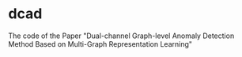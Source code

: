 # dcad
The code of the Paper "Dual-channel Graph-level Anomaly Detection Method Based on Multi-Graph Representation Learning"
